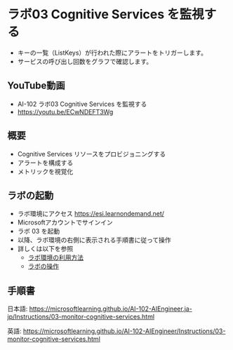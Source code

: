 # ラボ03 Cognitive Services を監視する

- キーの一覧（ListKeys）が行われた際にアラートをトリガーします。
- サービスの呼び出し回数をグラフで確認します。

## YouTube動画

- AI-102 ラボ03 Cognitive Services を監視する
- https://youtu.be/ECwNDEFT3Wg

## 概要

- Cognitive Services リソースをプロビジョニングする
- アラートを構成する
- メトリックを視覚化

## ラボの起動

- ラボ環境にアクセス https://esi.learnondemand.net/
- Microsoftアカウントでサインイン
- ラボ 03 を起動
- 以降、ラボ環境の右側に表示される手順書に従って操作
- 詳しくは以下を参照
  - [ラボ環境の利用方法](https://github.com/hiryamada/notes/blob/main/cloudslice/README.md)
  - [ラボの操作](https://github.com/hiryamada/notes/blob/main/cloudslice/CloudSliceLab.pdf)

## 手順書

日本語:
https://microsoftlearning.github.io/AI-102-AIEngineer.ja-jp/Instructions/03-monitor-cognitive-services.html

英語:
https://microsoftlearning.github.io/AI-102-AIEngineer/Instructions/03-monitor-cognitive-services.html

